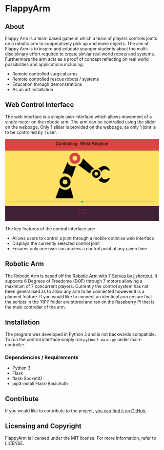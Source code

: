 # FlappyArm

## About

Flappy Arm is a team based game in which a team of players
controls joints on a robotic arm to cooperatively pick up and move
objects. The aim of Flappy Arm is to inspire and educate younger students
about the multi-disciplinary effort required to create similar real world
robots and systems. Furthermore the arm acts as a proof of concept reflecting
on real world possibilities and applications including:

* Remote controlled surgical arms
* Remote controlled rescue robots / systems
* Education through demonstrations
* As an art installation

## Web Control Interface

The web interface is a simple user interface which allows
movement of a single motor on the robotic arm. The arm 
can be controlled using the slider on the webpage. Only 1
slider is provided on the webpage, as only 1 joint is to 
be controlled by 1 user.


![Main control interface for Flappyarm](https://raw.githubusercontent.com/hax0rs/FlappyArm/master/img/control_interface.png "Main Control Interface")


The key features of the control interface are:

* Allows users to control a joint through a mobile optimise web interface
* Displays the currently selected control joint
* Ensures only one user can access a control point at any given time


## Robotic Arm

The Robotic Arm is based off the
[Robotic Arm with 7 Servos by jjshortcut.](http://www.thingiverse.com/thing:2433)
It supports 6 Degrees of Freedome (DOF) through 7 motors allowing a
maximum of 7 concurrent players. Currently the control system has not been
generalised as to allow any arm to be connected however it is a planned feature.
If you would like to connect an identical arm ensure that the scripts in the
'RPI' folder are stored and ran on the Raspberry Pi that is the main controller
of the arm.    


## Installation

The program was developed in Python 3 and is not backwards compatible.
To run the control interface simply run `python3 main.py`
under main-controller.

### Dependencies / Requirements

* Python 3
* Flask
* flask-SocketIO
* pip3 install Flask-BasicAuth



## Contribute

If you would like to contribute to the project, [you can find it on GitHub.](https://github.com/hax0rs/FlappyArm)


## Licensing and Copyright

FlappyArm is licensed under the MIT license. For more information,
refer to LICENSE.